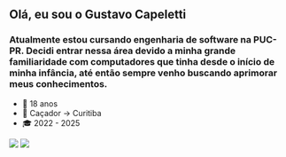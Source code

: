 ## Olá, eu sou o Gustavo Capeletti

### Atualmente estou cursando engenharia de software na PUC-PR. Decidi entrar nessa área devido a minha grande familiaridade com computadores que tinha desde o início de minha infância, até então sempre venho buscando aprimorar meus conhecimentos.

- 👦 18 anos
- 🏡 Caçador -> Curitiba
- 🎓 2022 - 2025

<div>
<a href='https://www.linkedin.com/in/gustavo-dos-santos-capeletti-98b37522b/'> <img src='https://img.shields.io/badge/LinkedIn-0077B5?style=for-the-badge&logo=linkedin&logoColor=white'></a> <a href='https://www.instagram.com/gustavo_capeletti/'> <img src='https://img.shields.io/badge/Instagram-E4405F?style=for-the-badge&logo=instagram&logoColor=white'></a>
</div>
